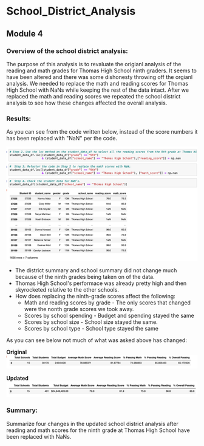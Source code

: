 # School_District_Analysis
## Module 4

### Overview of the school district analysis: 

The purpose of this analysis is to revaluate the origianl analysis of the reading and math grades for Thomas High School ninth graders. It seems to have been altered and there was some dishonesty throwing off the orgianl analysis. We needed to replace the math and reading scores for Thomas High School with NaNs while keeping the rest of the data intact. After we replaced the math and reading scores we repeated the school district analysis to see how these changes affected the overall analysis.

### Results: 

As you can see from the code written below, instead of the score numbers it has been replaced with "NaN" per the code. 

![myTest](https://github.com/nfreeman19/School_District_Analysis/blob/main/Resources/Module%204%20Results%20Snip.png)


* The district summary and school summary did not change much because of the ninth grades being taken on of the data.
* Thomas High School's performace was already pretty high and then skyrocketed relative to the other schools.
* How does replacing the ninth-grade scores affect the following:
  - Math and reading scores by grade - The only scores that changed were the nonth grade scores we took away.
  - Scores by school spending - Budget and spending stayed the same
  - Scores by school size - School size stayed the same.
  - Scores by school type - School type stayed the same

As you can see below not much of what was asked above has changed:

**Original** 
![myTest](https://github.com/nfreeman19/School_District_Analysis/blob/main/Resources/Origianl.png)

**Updated**
![myTest](https://github.com/nfreeman19/School_District_Analysis/blob/main/Resources/Updated.png)


### Summary: 

Summarize four changes in the updated school district analysis after reading and math scores for the ninth grade at Thomas High School have been replaced with NaNs.
